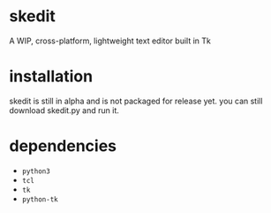 # skedit
A WIP, cross-platform, lightweight text editor built in Tk

# installation

skedit is still in alpha and is not packaged for release yet. you can still download skedit.py and run it.

# dependencies

* `python3`
* `tcl`
* `tk`
* `python-tk`
